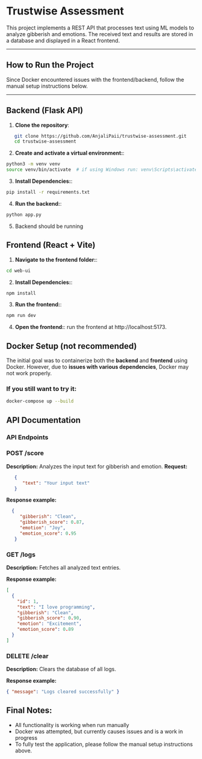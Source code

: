 # **Trustwise Assessment**

This project implements a REST API that processes text using ML models to analyze gibberish and emotions. The received text and results are stored in a database and displayed in a React frontend.

---

## **How to Run the Project**
Since Docker encountered issues with the frontend/backend, follow the manual setup instructions below.

---

## **Backend (Flask API)**
1. **Clone the repository**:
```sh
   git clone https://github.com/AnjaliPaii/trustwise-assessment.git
   cd trustwise-assessment
```

2. **Create and activate a virtual environment:**:
```sh
python3 -m venv venv
source venv/bin/activate  # if using Windows run: venv\Scripts\activate
```

3. **Install Dependencies:**:
```sh
pip install -r requirements.txt
```

4. **Run the backend:**:
```sh
python app.py
```
5. Backend should be running

## **Frontend (React + Vite)**
1. **Navigate to the frontend folder:**:
```sh
cd web-ui
```

2. **Install Dependencies:**:
```sh
npm install
```
3. **Run the frontend:**:
```sh
npm run dev
```
4. **Open the frontend:**:
run the frontend at http://localhost:5173.

## Docker Setup (not recommended)
The initial goal was to containerize both the **backend** and **frontend** using Docker. However, due to **issues with various dependencies**, Docker may not work properly.

### If you still want to try it:
```sh
docker-compose up --build
```

## API Documentation

### **API Endpoints**
### **POST /score**
**Description:** Analyzes the input text for gibberish and emotion.
**Request:**
```json
   {
      "text": "Your input text"
   }
```

**Response example:**
```json
  {
     "gibberish": "Clean",
     "gibberish_score": 0.87,
     "emotion": "Joy",
     "emotion_score": 0.95
   }
```
### **GET /logs**
**Description:** Fetches all analyzed text entries.

**Response example:**
```json
[
  {
    "id": 1,
    "text": "I love programming",
    "gibberish": "Clean",
    "gibberish_score": 0.90,
    "emotion": "Excitement",
    "emotion_score": 0.89
  }
]
```

### **DELETE /clear**
**Description:** Clears the database of all logs.
  
**Response example:**
```json
{ "message": "Logs cleared successfully" }
```
  
## Final Notes:
-  All functionality is working when run manually
-  Docker was attempted, but currently causes issues and is a work in progress
-  To fully test the application, please follow the manual setup instructions above.
